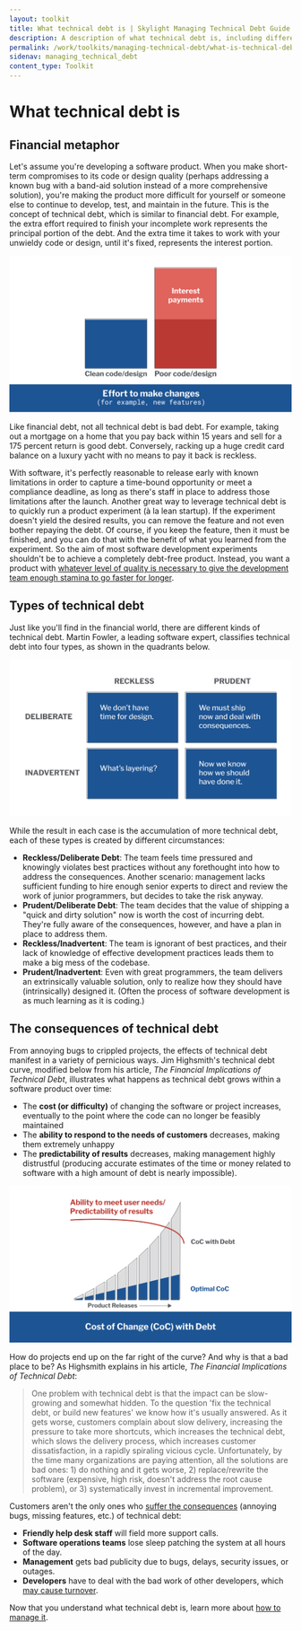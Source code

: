 ```yaml
---
layout: toolkit
title: What technical debt is | Skylight Managing Technical Debt Guide
description: A description of what technical debt is, including different types and consequences.
permalink: /work/toolkits/managing-technical-debt/what-is-technical-debt/
sidenav: managing_technical_debt
content_type: Toolkit
---
```


# What technical debt is

## Financial metaphor

Let's assume you're developing a software product. When you make short-term compromises to its code or design quality (perhaps addressing a known bug with a band-aid solution instead of a more comprehensive solution), you're making the product more difficult for yourself or someone else to continue to develop, test, and maintain in the future. This is the concept of technical debt, which is similar to financial debt. For example, the extra effort required to finish your incomplete work represents the principal portion of the debt. And the extra time it takes to work with your unwieldy code or design, until it's fixed, represents the interest portion.

![A grid of the four types of technical debt. Reckless and deliberate, reckless and inadvertent, prudent and deliberate, prudent and inadvertent.](/img/toolkits/technical_debt/tech-debt-interest-payments.svg)

Like financial debt, not all technical debt is bad debt. For example, taking out a mortgage on a home that you pay back within 15 years and sell for a 175 percent return is good debt. Conversely, racking up a huge credit card balance on a luxury yacht with no means to pay it back is reckless.

With software, it's perfectly reasonable to release early with known limitations in order to capture a time-bound opportunity or meet a compliance deadline, as long as there's staff in place to address those limitations after the launch. Another great way to leverage technical debt is to quickly run a product experiment (à la lean startup). If the experiment doesn't yield the desired results, you can remove the feature and not even bother repaying the debt. Of course, if you keep the feature, then it must be finished, and you can do that with the benefit of what you learned from the experiment. So the aim of most software development experiments shouldn't be to achieve a completely debt-free product. Instead, you want a product with [whatever level of quality is necessary to give the development team enough stamina to go faster for longer](https://martinfowler.com/bliki/DesignStaminaHypothesis.html).

## Types of technical debt

Just like you'll find in the financial world, there are different kinds of technical debt. Martin Fowler, a leading software expert, classifies technical debt into four types, as shown in the quadrants below.

![A grid of the four types of technical debt. Reckless and deliberate, reckless and inadvertent, prudent and deliberate, prudent and inadvertent.](/img/toolkits/technical_debt/tech-debt-types.svg)

While the result in each case is the accumulation of more technical debt, each of these types is created by different circumstances:

* **Reckless/Deliberate Debt**: The team feels time pressured and knowingly violates best practices without any forethought into how to address the consequences. Another scenario: management lacks sufficient funding to hire enough senior experts to direct and review the work of junior programmers, but decides to take the risk anyway.
* **Prudent/Deliberate Debt**: The team decides that the value of shipping a "quick and dirty solution" now is worth the cost of incurring debt. They're fully aware of the consequences, however, and have a plan in place to address them.
* **Reckless/Inadvertent**: The team is ignorant of best practices, and their lack of knowledge of effective development practices leads them to make a big mess of the codebase.
* **Prudent/Inadvertent**: Even with great programmers, the team delivers an extrinsically valuable solution, only to realize how they should have (intrinsically) designed it. (Often the process of software development is as much learning as it is coding.)

## The consequences of technical debt

From annoying bugs to crippled projects, the effects of technical debt manifest in a variety of pernicious ways. Jim Highsmith's technical debt curve, modified below from his article, *The Financial Implications of Technical Debt*, illustrates what happens as technical debt grows within a software product over time:

* The **cost (or difficulty)** of changing the software or project increases, eventually to the point where the code can no longer be feasibly maintained
* The **ability to respond to the needs of customers** decreases, making them extremely unhappy
* The **predictability of results** decreases, making management highly distrustful (producing accurate estimates of the time or money related to software with a high amount of debt is nearly impossible).

![A graph showing how the cost of change increases over time when you have technical debt, and that hurts your ability to meet user needs.](/img/toolkits/technical_debt/tech-debt-cost-of-change.svg)

How do projects end up on the far right of the curve? And why is that a bad place to be? As Highsmith explains in his article, *The Financial Implications of Technical Debt*:

> One problem with technical debt is that the impact can be slow-growing and somewhat hidden. To the question 'fix the technical debt, or build new features' we know how it's usually answered. As it gets worse, customers complain about slow delivery, increasing the pressure to take more shortcuts, which increases the technical debt, which slows the delivery process, which increases customer dissatisfaction, in a rapidly spiraling vicious cycle. Unfortunately, by the time many organizations are paying attention, all the solutions are bad ones: 1) do nothing and it gets worse, 2) replace/rewrite the software (expensive, high risk, doesn't address the root cause problem), or 3) systematically invest in incremental improvement.

Customers aren't the only ones who [suffer the consequences](http://www.infoq.com/articles/managing-technical-debt) (annoying bugs, missing features, etc.) of technical debt:

* **Friendly help desk staff** will field more support calls.
* **Software operations teams** lose sleep patching the system at all hours of the day.
* **Management** gets bad publicity due to bugs, delays, security issues, or outages.
* **Developers** have to deal with the bad work of other developers, which [may cause turnover](https://www.industriallogic.com/blog/technical-debt-considered/).

Now that you understand what technical debt is, learn more about [how to manage it](/work/toolkits/managing-technical-debt/managing-technical-debt/).
